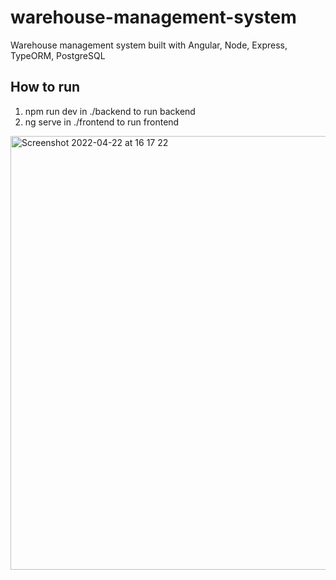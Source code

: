 # warehouse-management-system
Warehouse management system built with Angular, Node, Express, TypeORM, PostgreSQL

## How to run

1. npm run dev in ./backend to run backend
2. ng serve in ./frontend to run frontend



<img width="694" alt="Screenshot 2022-04-22 at 16 17 22" src="https://user-images.githubusercontent.com/59964679/164732683-d756aa4e-9540-4d91-858d-b387b5d48e99.png">
